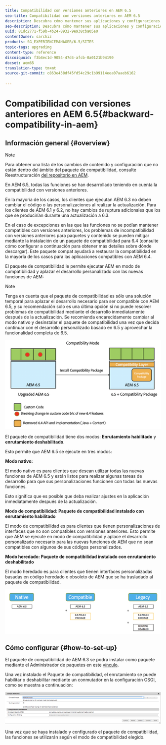 ```yaml
---
title: Compatibilidad con versiones anteriores en AEM 6.5
seo-title: Compatibilidad con versiones anteriores en AEM 6.5
description: Descubra cómo mantener sus aplicaciones y configuraciones compatibles con AEM 6.5
seo-description: Descubra cómo mantener sus aplicaciones y configuraciones compatibles con AEM 6.5
uuid: 81dc2771-f59b-4b24-8932-9e938cba05e0
contentOwner: sarchiz
products: SG_EXPERIENCEMANAGER/6.5/SITES
topic-tags: upgrading
content-type: reference
discoiquuid: f3b4ec1d-9054-47d4-afcb-0a0121b94190
docset: aem65
translation-type: tm+mt
source-git-commit: c863e438df45fd54c29c1b99114eea07aaeb6162

---
```



# Compatibilidad con versiones anteriores en AEM 6.5{#backward-compatibility-in-aem}

## Información general {#overview}

>[!NOTE]
>
>Para obtener una lista de los cambios de contenido y configuración que no están dentro del ámbito del paquete de compatibilidad, consulte Reestructuración [del repositorio en AEM](/help/sites-deploying/repository-restructuring.md).

En AEM 6.5, todas las funciones se han desarrollado teniendo en cuenta la compatibilidad con versiones anteriores.

En la mayoría de los casos, los clientes que ejecutan AEM 6.3 no deben cambiar el código o las personalizaciones al realizar la actualización. Para los clientes de AEM 6.1 y 6.2, no hay cambios de ruptura adicionales que los que se producirían durante una actualización a 6.3.

En el caso de excepciones en las que las funciones no se podían mantener compatibles con versiones anteriores, los problemas de incompatibilidad con versiones anteriores para paquetes y contenido se pueden mitigar mediante la instalación de un paquete de compatibilidad para 6.4 (consulte cómo configurar a continuación para obtener más detalles sobre dónde descargar). Este paquete compat ayudará a restaurar la compatibilidad en la mayoría de los casos para las aplicaciones compatibles con AEM 6.4.

El paquete de compatibilidad le permite ejecutar AEM en modo de compatibilidad y aplazar el desarrollo personalizado con las nuevas funciones de AEM:

>[!NOTE]
>
>Tenga en cuenta que el paquete de compatibilidad es sólo una solución temporal para aplazar el desarrollo necesario para ser compatible con AEM 6.5, y su recomendación solo es una última opción si no puede resolver problemas de compatibilidad mediante el desarrollo inmediatamente después de la actualización. Se recomienda encarecidamente cambiar al modo nativo y desinstalar el paquete de compatibilidad una vez que decida continuar con el desarrollo personalizado basado en 6.5 y aprovechar la funcionalidad completa de 6.5.

![sase](assets/sase.png)

El paquete de compatibilidad tiene dos modos: **Enrutamiento habilitado** y **enrutamiento deshabilitado**.

Esto permite que AEM 6.5 se ejecute en tres modos:

**Modo nativo:**

El modo nativo es para clientes que desean utilizar todas las nuevas funciones de AEM 6.5 y están listos para realizar algunas tareas de desarrollo para que sus personalizaciones funcionen con todas las nuevas funciones.

Esto significa que es posible que deba realizar ajustes en la aplicación inmediatamente después de la actualización.

**Modo de compatibilidad: Paquete de compatibilidad instalado con enrutamiento habilitado**

El modo de compatibilidad es para clientes que tienen personalizaciones de interfaces que no son compatibles con versiones anteriores. Esto permite que AEM se ejecute en modo de compatibilidad y aplace el desarrollo personalizado necesario para las nuevas funciones de AEM que no sean compatibles con algunos de sus códigos personalizados.

**Modo heredado: Paquete de compatibilidad instalado con enrutamiento deshabilitado**

El modo heredado es para clientes que tienen interfaces personalizadas basadas en código heredado o obsoleto de AEM que se ha trasladado al paquete de compatibilidad.

![sapte](assets/sapte.png)

## Cómo configurar {#how-to-set-up}

El paquete de compatibilidad de AEM 6.3 se podrá instalar como paquete mediante el Administrador de paquetes en este [vínculo](https://www.adobeaemcloud.com/content/marketplace/marketplaceProxy.html?packagePath=/content/companies/public/adobe/packages/cq640/compatpack/aem-compat-cq64-to-cq63).

Una vez instalado el Paquete de compatibilidad, el enrutamiento se puede habilitar o deshabilitar mediante un conmutador en la configuración OSGI, como se muestra a continuación:

![screen_shot_2017-11-27at122421pm](assets/screen_shot_2017-11-27at122421pm.png)

Una vez que se haya instalado y configurado el paquete de compatibilidad, las funciones se utilizarán según el modo de compatibilidad elegido.
